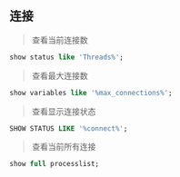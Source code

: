 ## 连接

> 查看当前连接数

```sql
show status like 'Threads%';
```

> 查看最大连接数

```sql
show variables like '%max_connections%';
```

> 查看显示连接状态

```sql
SHOW STATUS LIKE '%connect%';
```

> 查看当前所有连接

```sql
show full processlist;
```